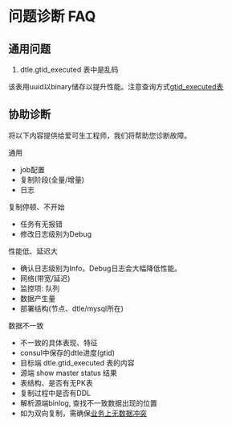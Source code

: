 # 问题诊断 FAQ

## 通用问题

1. dtle.gtid_executed 表中是乱码

该表用uuid以binary储存以提升性能。注意查询方式[gtid_executed表](../3/3.3_impact_on_dest.md)

## 协助诊断

将以下内容提供给爱可生工程师，我们将帮助您诊断故障。

通用
- job配置
- 复制阶段(全量/增量)
- 日志

复制停顿、不开始
- 任务有无报错
- 修改日志级别为Debug

性能低、延迟大
- 确认日志级别为Info。Debug日志会大幅降低性能。
- 网络(带宽/延迟)
- 监控项: 队列
- 数据产生量
- 部署结构(节点、dtle/mysql所在)

数据不一致
- 不一致的具体表现、特征
- consul中保存的dtle进度(gtid)
- 目标端 dtle.gtid_executed 表的内容
- 源端 show master status 结果
- 表结构、是否有无PK表
- 复制过程中是否有DDL
- 解析源端binlog, 查找不一致数据出现的位置
- 如为双向复制，需确保[业务上无数据冲突](../2/2.3_dc_to_dc_bidirectional.md#数据冲突)
